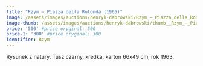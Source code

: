 ```yaml
---
title: "Rzym – Piazza della Rotonda (1965)"
image: /assets/images/auctions/henryk-dabrowski/Rzym_–_Piazza_della_Rotonda_(1965).jpg
image-thumb: /assets/images/auctions/henryk-dabrowski/thumb__Rzym_–_Piazza_della_Rotonda_(1965).jpg
price: '500' #price oryginal: 500
price-1: '300' #price oryginal: 300
identifier: Rzym
---
```


Rysunek z natury. Tusz czarny, kredka, karton 66x49 cm, rok 1963.